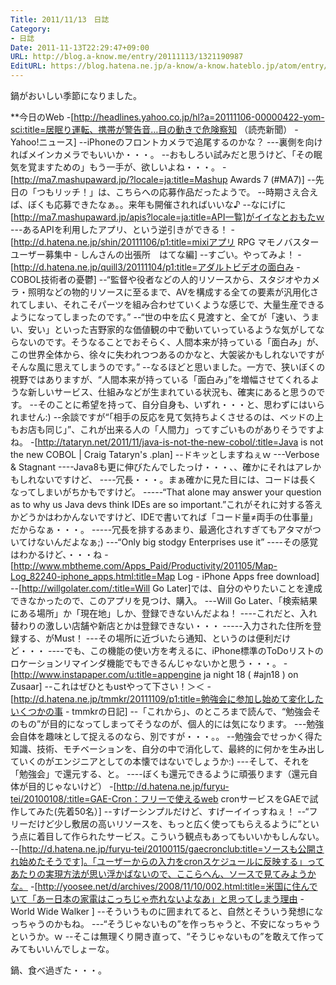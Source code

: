 ```yaml
---
Title: 2011/11/13　日誌
Category:
- 日誌
Date: 2011-11-13T22:29:47+09:00
URL: http://blog.a-know.me/entry/20111113/1321190987
EditURL: https://blog.hatena.ne.jp/a-know/a-know.hateblo.jp/atom/entry/12921228815727979398
---
```




鍋がおいしい季節になりました。



**今日のWeb
-[http://headlines.yahoo.co.jp/hl?a=20111106-00000422-yom-sci:title=居眠り運転、携帯が警告音…目の動きで危険察知 （読売新聞） - Yahoo!ニュース]
--iPhoneのフロントカメラで追尾するのかな？
---裏側を向ければメインカメラでもいいか・・・。
--おもしろい試みだと思うけど、「その眠気を覚ますための」もう一手が、欲しいよね・・・。
-[http://ma7.mashupaward.jp/?locale=ja:title=Mashup Awards 7 (#MA7)]
--先日の「つもリッチ！」は、こちらへの応募作品だったようで。
--時期さえ合えば、ぼくも応募できたなぁ。。来年も開催されればいいな♪
--なにげに[http://ma7.mashupaward.jp/apis?locale=ja:title=API一覧]がイイなとおもたｗ
---あるAPIを利用したアプリ、という逆引きができる！
-[http://d.hatena.ne.jp/shin/20111106/p1:title=mixiアプリ RPG マモノバスター ユーザー募集中 - しんさんの出張所　はてな編]
--すごい。やってみよ！
-[http://d.hatena.ne.jp/quill3/20111104/p1:title=アダルトビデオの面白み - COBOL技術者の憂鬱]
--“監督や役者などの人的リソースから、スタジオやカメラ・照明などの物的リソースに至るまで、AVを構成する全ての要素が汎用化されてしまい、それこそパーツを組み合わせていくような感じで、大量生産できるようになってしまったのです。”
--“世の中を広く見渡すと、全てが「速い、うまい、安い」といった吉野家的な価値観の中で動いていっているような気がしてならないのです。そうなることでおそらく、人間本来が持っている「面白み」が、この世界全体から、徐々に失われつつあるのかなと、大袈裟かもしれないですがそんな風に思えてしまうのです。”
--なるほどと思いました。一方で、狭いぼくの視野ではありますが、“人間本来が持っている「面白み」”を増幅させてくれるような新しいサービス、仕組みなどが生まれている状況も、確実にあると思うのです。
--そのことに希望を持って、自分自身も、いずれ・・・と、思わずにはいられません:)
--余談ですが“「相手の反応を見て気持ちよくさせるのは、ベッドの上もお店も同じ」”、これが出来る人の「人間力」ってすごいものがありそうですよね。
-[http://tataryn.net/2011/11/java-is-not-the-new-cobol/:title=Java is not the new COBOL | Craig Tataryn's .plan]
--ドキッとしますねぇｗ
---Verbose & Stagnant
----Java8も更に伸びたんでしたっけ・・・、、確かにそれはアレかもしれないですけど、
----冗長・・・。まぁ確かに見た目には、コードは長くなってしまいがちかもですけど。
-----“That alone may answer your question as to why us Java devs think IDEs are so important.”これがそれに対する答えかどうかはわかんないですけど、IDEで書いてれば「コード量≠両手の仕事量」だからなぁ・・・。
-----冗長を排するあまり、最適化されすぎてもアタマがついてけないんだよなぁ;)
---“Only big stodgy Enterprises use it”
----その感覚はわかるけど、・・・ね
-[http://www.mbtheme.com/Apps_Paid/Productivity/201105/Map-Log_82240-iphone_apps.html:title=Map Log - iPhone Apps free download]
--[http://willgolater.com/:title=Will Go Later]では、自分のやりたいことを達成できなかったので、このアプリを見つけ、購入。
---Will Go Later、「検索結果にある場所」か「現在地」しか、登録できないんだよね！
----これだと、入れ替わりの激しい店舗や新店とかは登録できない・・・
-----入力された住所を登録する、がMust！
---その場所に近づいたら通知、というのは便利だけど・・・
----でも、この機能の使い方を考えるに、iPhone標準のToDoリストのロケーションリマインダ機能でもできるんじゃないかと思う・・・。
-[http://www.instapaper.com/u:title=appengine ja night 18 ( #ajn18 ) on Zusaar]
--これはぜひともustやって下さい！＞＜
-[http://d.hatena.ne.jp/tmmkr/20111109/p1:title=勉強会に参加し始めて変化したいくつかの事 - tmmkrの日記]
--「これから」、のところまで読んで、“勉強会そのもの”が目的になってしまってそうなのが、個人的には気になります。
---勉強会自体を趣味として捉えるのなら、別ですが・・・。。
--勉強会でせっかく得た知識、技術、モチベーションを、自分の中で消化して、最終的に何かを生み出していくのがエンジニアとしての本懐ではないでしょうか:)
---そして、それを「勉強会」で還元する、と。
----ぼくも還元できるように頑張ります（還元自体が目的じゃないけど）
-[http://d.hatena.ne.jp/furyu-tei/20100108/:title=GAE-Cron：フリーで使えるweb cronサービスをGAEで試作してみた(先着50名）]
--すげーシンプルだけど、すげーイイっすねぇ！
--“フリーだけど少し敷居の高いリソースを、もっと広く使ってもらえるように”という点に着目して作られたサービス。こういう観点もあってもいいかもしんない。
--[http://d.hatena.ne.jp/furyu-tei/20100115/gaecronclub:title=ソースも公開され始めたそうです]。「ユーザーからの入力をcronスケジュールに反映する」ってあたりの実現方法が思い浮かばないので、ここらへん、ソースで見てみようかな。
-[http://yoosee.net/d/archives/2008/11/10/002.html:title=米国に住んでいて「あー日本の家電はこっちじゃ売れないよなあ」と思ってしまう理由 - World Wide Walker ]
--そういうものに囲まれてると、自然とそういう発想になっちゃうのかもね。
---“そうじゃないもの”を作っちゃうと、不安になっちゃうというか。ｗ
--そこは無理くり開き直って、“そうじゃないもの”を敢えて作ってみてもいいんでしょーな。



鍋、食べ過ぎた・・・。
